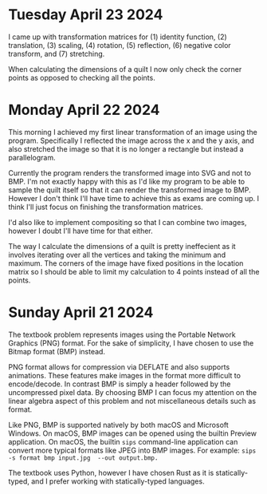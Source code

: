 # Tuesday April 23 2024
I came up with transformation matrices for (1) identity function, (2) translation,
(3) scaling, (4) rotation, (5) reflection, (6) negative color transform,
and (7) stretching.

When calculating the dimensions of a quilt I now only check the corner points as opposed
to checking all the points. 

# Monday April 22 2024
This morning I achieved my first linear transformation of an image using the program.
Specifically I reflected the image across the x and the y axis, and also stretched the image
so that it is no longer a rectangle but instead a parallelogram.

Currently the program renders the transformed image into SVG and not to BMP.
I'm not exactly happy with this as I'd like my program to be able to sample the quilt
itself so that it can render the transformed image to BMP. However I don't think I'll have time
to achieve this as exams are coming up. I think I'll just focus on finishing the
transformation matrices.

I'd also like to implement compositing so that I can combine two images,
however I doubt I'll have time for that either.

The way I calculate the dimensions of a quilt is pretty ineffecient as it involves
iterating over all the vertices and taking the minimum and maximum. The corners
of the image have fixed positions in the location matrix so I should be able to
limit my calculation to 4 points instead of all the points.

# Sunday April 21 2024
The textbook problem represents images using the Portable Network Graphics (PNG) format.
For the sake of simplicity, I have chosen to use the Bitmap format (BMP) instead.

PNG format allows for compression via DEFLATE and also supports animations. 
These features make images in the format more difficult to encode/decode. 
In contrast BMP is simply a header followed by the uncompressed pixel data. 
By choosing BMP I can focus my attention on the linear algebra aspect of this 
problem and not miscellaneous details such as format.

Like PNG, BMP is supported natively by both macOS and Microsoft Windows.
On macOS, BMP images can be opened using the builtin Preview application.
On macOS, the builtin `sips` command-line application can convert more typical
formats like JPEG into BMP images. For example: `sips -s format bmp input.jpg 
--out output.bmp.`

The textbook uses Python, however I have chosen Rust as it is statically-typed, 
and I prefer working with statically-typed languages.

